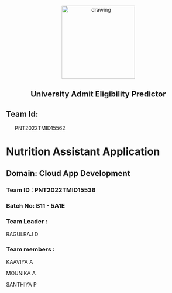 <br>
<div align="center">
<img src="https://upload.wikimedia.org/wikipedia/commons/5/51/IBM_logo.svg"  align="center" alt="drawing" width="200" />
  <h2 align="center"> University Admit Eligibility Predictor <br></h2>

  </div>
  
<h2>Team Id:</h2> <ul>PNT2022TMID15562</ul>

# Nutrition Assistant Application
<!--Batch:  -->
## Domain: Cloud App Development

### Team ID : PNT2022TMID15536

### Batch No: B11 - 5A1E

### Team Leader : 
RAGULRAJ D

### Team members : 
KAAVIYA A

MOUNIKA A

SANTHIYA P

